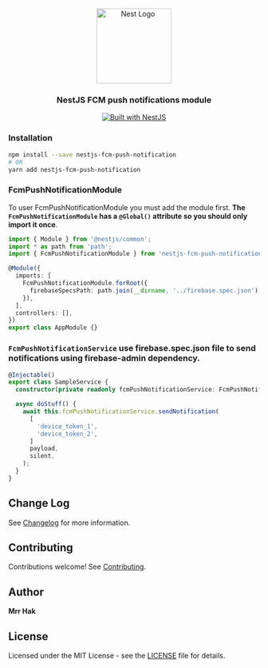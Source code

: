 <h1 align="center"></h1>

<div align="center">
  <a href="http://nestjs.com/" target="_blank">
    <img src="https://nestjs.com/img/logo_text.svg" width="150" alt="Nest Logo" />
  </a>
</div>

<h3 align="center">NestJS FCM push notifications module</h3>

<div align="center">
  <a href="https://nestjs.com" target="_blank">
    <img src="https://img.shields.io/badge/built%20with-NestJs-red.svg" alt="Built with NestJS">
  </a>
</div>

### Installation

```bash
npm install --save nestjs-fcm-push-notification
# OR
yarn add nestjs-fcm-push-notification
```

### FcmPushNotificationModule

To user FcmPushNotificationModule you must add the module first. **The `FcmPushNotificationModule` has a `@Global()` attribute so you should only import it once**.

```typescript
import { Module } from '@nestjs/common';
import * as path from 'path';
import { FcmPushNotificationModule } from 'nestjs-fcm-push-notification';

@Module({
  imports: [
    FcmPushNotificationModule.forRoot({
      firebaseSpecsPath: path.join(__dirname, '../firebase.spec.json'),
    }),
  ],
  controllers: [],
})
export class AppModule {}
```

### `FcmPushNotificationService` use firebase.spec.json file to send notifications using firebase-admin dependency.

```typescript
@Injectable()
export class SampleService {
  constructor(private readonly fcmPushNotificationService: FcmPushNotificationService) {}

  async doStuff() {
    await this.fcmPushNotificationService.sendNotification(
      [
        'device_token_1',
        'device_token_2',
      ]
      payload,
      silent,
    );
  }
}
```

## Change Log

See [Changelog](CHANGELOG.md) for more information.

## Contributing

Contributions welcome! See [Contributing](CONTRIBUTING.md).

## Author

**Mrr Hak**

## License

Licensed under the MIT License - see the [LICENSE](LICENSE) file for details.

